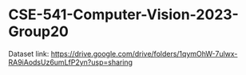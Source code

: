 # CSE-541-Computer-Vision-2023-Group20
 Dataset link:
 https://drive.google.com/drive/folders/1qymOhW-7ulwx-RA9iAodsUz6umLfP2yn?usp=sharing
